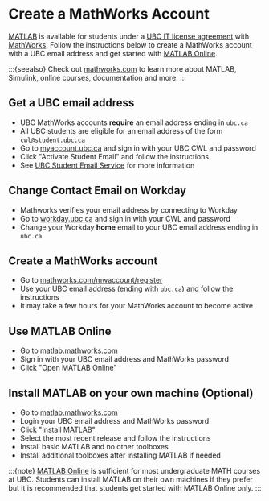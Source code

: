 # Create a MathWorks Account

[MATLAB](https://www.mathworks.com/products/matlab.html) is available for students under a [UBC IT license agreement](https://it.ubc.ca/services/desktop-print-services/software-licensing/matlab) with [MathWorks](https://www.mathworks.com). Follow the instructions below to create a MathWorks account with a UBC email address and get started with [MATLAB Online](https://matlab.mathworks.com).

:::{seealso}
Check out [mathworks.com](https://www.mathworks.com) to learn more about MATLAB, Simulink, online courses, documentation and more.
:::

## Get a UBC email address

* UBC MathWorks accounts **require** an email address ending in `ubc.ca`
* All UBC students are eligible for an email address of the form `cwl@student.ubc.ca`
* Go to [myaccount.ubc.ca](https://www.myaccount.ubc.ca) and sign in with your UBC CWL and password
* Click "Activate Student Email" and follow the instructions
* See [UBC Student Email Service](https://it.ubc.ca/services/email-voice-internet/ubc-student-email-service) for more information

## Change Contact Email on Workday

* Mathworks verifies your email address by connecting to Workday
* Go to [workday.ubc.ca](https://myworkday.ubc.ca/) and sign in with your CWL and password
* Change your Workday **home** email to your UBC email address ending in `ubc.ca`

## Create a MathWorks account

* Go to [mathworks.com/mwaccount/register](https://www.mathworks.com/mwaccount/register)
* Use your UBC email address (ending with `ubc.ca`) and follow the instructions
* It may take a few hours for your MathWorks account to become active

## Use MATLAB Online

* Go to [matlab.mathworks.com](https://matlab.mathworks.com)
* Sign in with your UBC email address and MathWorks password
* Click "Open MATLAB Online"

## Install MATLAB on your own machine (Optional)

* Go to [matlab.mathworks.com](https://matlab.mathworks.com)
* Login your UBC email address and MathWorks password
* Click "Install MATLAB"
* Select the most recent release and follow the instructions
* Install basic MATLAB and no other toolboxes
* Install additional toolboxes after installing MATLAB if needed

:::{note}
[MATLAB Online](https://matlab.mathworks.com) is sufficient for most undergraduate MATH courses at UBC. Students can install MATLAB on their own machines if they prefer but it is recommended that students get started with MATLAB Online only.
:::
